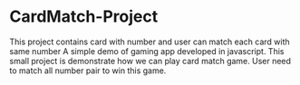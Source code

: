 # CardMatch-Project
This project contains card with number and user can match each card with same number
A simple demo of gaming app developed in javascript. 
This small project is demonstrate how we can play card match game.
User need to match all number pair to win this game.
